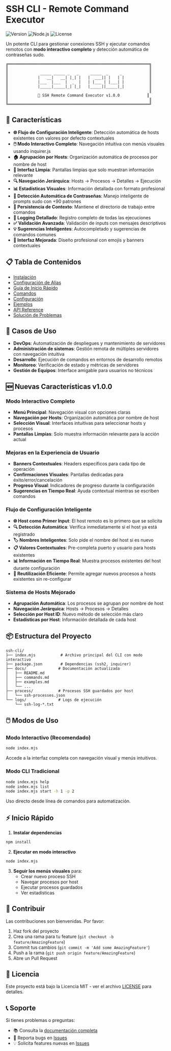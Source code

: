 # SSH CLI - Remote Command Executor

![Version](https://img.shields.io/badge/version-1.0.0-blue.svg)
![Node.js](https://img.shields.io/badge/node.js-%3E%3D16.0.0-green.svg)
![License](https://img.shields.io/badge/license-MIT-green.svg)

Un potente CLI para gestionar conexiones SSH y ejecutar comandos remotos con **modo interactivo completo** y detección automática de contraseñas sudo.

```
╔══════════════════════════════════════════════════════════════╗
║                                                              ║
║              _____ _____ _   _     _____  _     _            ║
║             |   __|   __| |_| |   |  ___|| |   | |           ║
║             |___  |___  |  _  |   | |___ | |___| |           ║
║             |_____|_____|_| |_|   |_____||_____|_|           ║
║                                                              ║
║             🚀 SSH Remote Command Executor v1.0.0            ║
║                                                              ║
╚══════════════════════════════════════════════════════════════╝
```

## 🚀 Características

- **🌐 Flujo de Configuración Inteligente**: Detección automática de hosts existentes con valores por defecto contextuales
- **🖱️ Modo Interactivo Completo**: Navegación intuitiva con menús visuales usando inquirer.js
- **🏠 Agrupación por Hosts**: Organización automática de procesos por nombre de host
- **🧹 Interfaz Limpia**: Pantallas limpias que solo muestran información relevante
- **🔍 Navegación Jerárquica**: Hosts → Procesos → Detalles → Ejecución
- **📊 Estadísticas Visuales**: Información detallada con formato profesional
- **🔐 Detección Automática de Contraseñas**: Manejo inteligente de prompts sudo con +90 patrones
- **📁 Persistencia de Contexto**: Mantiene el directorio de trabajo entre comandos
- **📄 Logging Detallado**: Registro completo de todas las ejecuciones
- **✅ Validación Avanzada**: Validación de inputs con mensajes descriptivos
- **💡 Sugerencias Inteligentes**: Autocompletado y sugerencias de comandos comunes
- **🎨 Interfaz Mejorada**: Diseño profesional con emojis y banners contextuales

## 📋 Tabla de Contenidos

- [Instalación](installation.md)
- [Configuración de Alias](aliases.md)
- [Guía de Inicio Rápido](quick-start.md)
- [Comandos](commands.md)
- [Configuración](configuration.md)
- [Ejemplos](examples.md)
- [API Reference](api.md)
- [Solución de Problemas](troubleshooting.md)

## 🎯 Casos de Uso

- **DevOps**: Automatización de despliegues y mantenimiento de servidores
- **Administración de sistemas**: Gestión remota de múltiples servidores con navegación intuitiva
- **Desarrollo**: Ejecución de comandos en entornos de desarrollo remotos
- **Monitoreo**: Verificación de estado y métricas de servidores
- **Gestión de Equipos**: Interface amigable para usuarios no técnicos

## 🆕 Nuevas Características v1.0.0

### Modo Interactivo Completo
- **Menú Principal**: Navegación visual con opciones claras
- **Navegación por Hosts**: Organización automática por nombre de host
- **Selección Visual**: Interfaces intuitivas para seleccionar hosts y procesos
- **Pantallas Limpias**: Solo muestra información relevante para la acción actual

### Mejoras en la Experiencia de Usuario
- **Banners Contextuales**: Headers específicos para cada tipo de operación
- **Confirmaciones Visuales**: Pantallas dedicadas para éxito/error/cancelación
- **Progreso Visual**: Indicadores de progreso durante la configuración
- **Sugerencias en Tiempo Real**: Ayuda contextual mientras se escriben comandos

### Flujo de Configuración Inteligente
- **🌐 Host como Primer Input**: El host remoto es lo primero que se solicita
- **🔍 Detección Automática**: Verifica inmediatamente si el host ya está registrado
- **🏷️ Nombres Inteligentes**: Solo pide el nombre del host si es nuevo
- **📋 Valores Contextuales**: Pre-completa puerto y usuario para hosts existentes
- **📊 Información en Tiempo Real**: Muestra procesos existentes del host durante configuración
- **🔄 Reutilización Eficiente**: Permite agregar nuevos procesos a hosts existentes sin re-configurar

### Sistema de Hosts Mejorado
- **Agrupación Automática**: Los procesos se agrupan por nombre de host
- **Navegación Jerárquica**: Hosts → Procesos → Detalles
- **Selección por Host ID**: Nuevo método de selección más claro
- **Estadísticas por Host**: Información detallada de cada host

## 📦 Estructura del Proyecto

```
ssh-cli/
├── index.mjs           # Archivo principal del CLI con modo interactivo
├── package.json        # Dependencias (ssh2, inquirer)
├── docs/              # Documentación actualizada
│   ├── README.md
│   ├── commands.md
│   ├── examples.md
│   └── ...
├── process/           # Procesos SSH guardados por host
│   └── ssh-processes.json
└── logs/              # Logs de ejecución
    └── ssh-log-*.txt
```

## 🖱️ Modos de Uso

### Modo Interactivo (Recomendado)
```bash
node index.mjs
```
Accede a la interfaz completa con navegación visual y menús intuitivos.

### Modo CLI Tradicional
```bash
node index.mjs help
node index.mjs list
node index.mjs start -h 1 -p 2
```
Uso directo desde línea de comandos para automatización.

## ⚡ Inicio Rápido

1. **Instalar dependencias**
```bash
npm install
```

2. **Ejecutar en modo interactivo**
```bash
node index.mjs
```

3. **Seguir los menús visuales** para:
   - Crear nuevo proceso SSH
   - Navegar procesos por host
   - Ejecutar procesos guardados
   - Ver estadísticas

## 🤝 Contribuir

Las contribuciones son bienvenidas. Por favor:

1. Haz fork del proyecto
2. Crea una rama para tu feature (`git checkout -b feature/AmazingFeature`)
3. Commit tus cambios (`git commit -m 'Add some AmazingFeature'`)
4. Push a la rama (`git push origin feature/AmazingFeature`)
5. Abre un Pull Request

## 📄 Licencia

Este proyecto está bajo la Licencia MIT - ver el archivo [LICENSE](../LICENSE) para detalles.

## 📞 Soporte

Si tienes problemas o preguntas:

- 📚 Consulta la [documentación completa](.)
- 🐛 Reporta bugs en [Issues](../../issues)
- 💡 Solicita features nuevas en [Issues](../../issues)